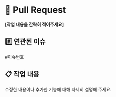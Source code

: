 # 🚀 Pull Request

**[작업 내용을 간략히 적어주세요]**

## #️⃣ 연관된 이슈

#이슈번호

## 📋 작업 내용

수정한 내용이나 추가한 기능에 대해 자세히 설명해 주세요.
